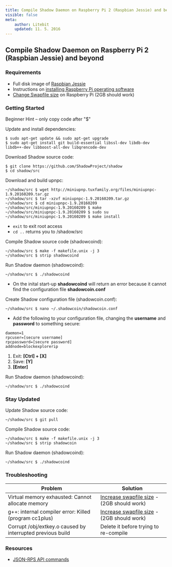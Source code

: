 ```yaml
---
title: Compile Shadow Daemon on Raspberry Pi 2 (Raspbian Jessie) and beyond
visible: false
meta:
    author: Litebit
    updated: 11. 5. 2016
---
```


## Compile Shadow Daemon on Raspberry Pi 2 (Raspbian Jessie) and beyond

### Requirements

* Full disk image of [Raspbian Jessie](https://www.raspberrypi.org/downloads/raspbian/)
* Instructions on [installing Raspberry Pi operating software](https://www.raspberrypi.org/documentation/installation/installing-images/README.md)
* [Change Swapfile size](https://raspberrypi.stackexchange.com/questions/70/how-to-set-up-swap-space) on Raspberry Pi (2GB should work)


### Getting Started

<div class="message">Beginner Hint – only copy code after "$"</div>

Update and install dependencies:

```
$ sudo apt-get update && sudo apt-get upgrade
$ sudo apt-get install git build-essential libssl-dev libdb-dev libdb++-dev libboost-all-dev libqrencode-dev
```

Download Shadow source code:

```
$ git clone https://github.com/ShadowProject/shadow
$ cd shadow/src
```

Download and build upnpc:

```
~/shadow/src $ wget http://miniupnp.tuxfamily.org/files/miniupnpc-1.9.20160209.tar.gz
~/shadow/src $ tar -xzvf miniupnpc-1.9.20160209.tar.gz
~/shadow/src $ cd miniupnpc-1.9.20160209
~/shadow/src/miniupnpc-1.9.20160209 $ make
~/shadow/src/miniupnpc-1.9.20160209 $ sudo su
~/shadow/src/miniupnpc-1.9.20160209 $ make install
```

* ```exit``` to exit root access
* ```cd ..``` returns you to /shadow/src

Compile Shadow source code (shadowcoind):

```
~/shadow/src $ make -f makefile.unix -j 3
~/shadow/src $ strip shadowcoind
```

Run Shadow daemon (shadowcoind):

```
~/shadow/src $ ./shadowcoind
```

* On the inital start-up **shadowcoind** will return an error because it cannot find the configuration file **shadowcoin.conf**

Create Shadow configuration file (shadowcoin.conf):

```
~/shadow/src $ nano ~/.shadowcoin/shadowcoin.conf
```

* Add the following to your configuration file, changing the **username** and **password** to something secure:

```
daemon=1
rpcuser=[secure username]
rpcpassword=[secure password]
addnode=blockexplorerip
```

1. Exit: **[Ctrl] + [X]**
2. Save: **[Y]**
3. **[Enter]**

Run Shadow daemon (shadowcoind):

```
~/shadow/src $ ./shadowcoind
```


### Stay Updated

Update Shadow source code:

```
~/shadow/src $ git pull
```

Compile Shadow source code:

```
~/shadow/src $ make -f makefile.unix -j 3
~/shadow/src $ strip shadowcoin
```

Run Shadow daemon (shadowcoind):

```
~/shadow/src $ ./shadowcoind
```


### Troubleshooting

| Problem | Solution |
|---------|----------|
| Virtual memory exhausted: Cannot allocate memory | [Increase swapfile size](https://raspberrypi.stackexchange.com/questions/70/how-to-set-up-swap-space) - (2GB should work) |
| g++: internal compiler error: Killed (program cc1plus) | [Increase swapfile size](https://raspberrypi.stackexchange.com/questions/70/how-to-set-up-swap-space) - (2GB should work) |
| Corrupt /obj/extkey.o caused by interrupted previous build | Delete it before trying to re-compile |


### Resources

* [JSON-RPS API commands](https://doc.shadowproject.io/#json-rpc-api-reference)
